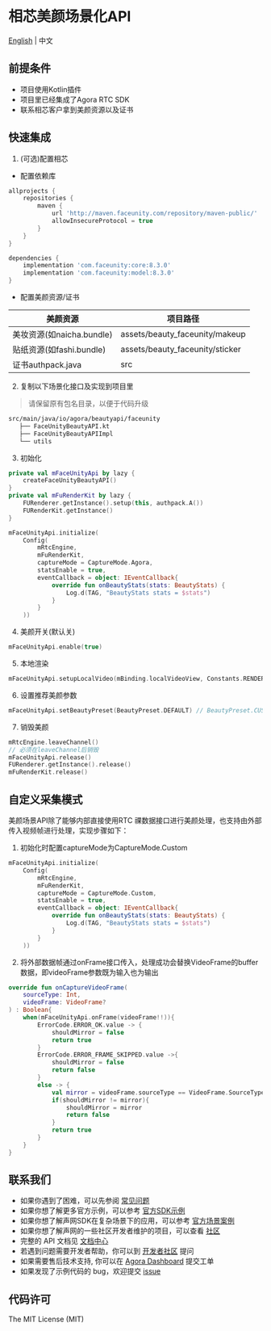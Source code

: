 # 相芯美颜场景化API

[English](README.md) | 中文

## 前提条件
- 项目使用Kotlin插件
- 项目里已经集成了Agora RTC SDK
- 联系相芯客户拿到美颜资源以及证书

## 快速集成
1. (可选)配置相芯
- 配置依赖库
```groovy
allprojects {
    repositories {
        maven {
            url 'http://maven.faceunity.com/repository/maven-public/'
            allowInsecureProtocol = true
        }
    }
}

dependencies {
    implementation 'com.faceunity:core:8.3.0'
    implementation 'com.faceunity:model:8.3.0'
}
```
- 配置美颜资源/证书

| 美颜资源                 | 项目路径                            |
|----------------------|---------------------------------|
| 美妆资源(如naicha.bundle) | assets/beauty_faceunity/makeup  |
| 贴纸资源(如fashi.bundle)  | assets/beauty_faceunity/sticker |
| 证书authpack.java      | src                             |

2. 复制以下场景化接口及实现到项目里
> 请保留原有包名目录，以便于代码升级
```xml
src/main/java/io/agora/beautyapi/faceunity
   ├── FaceUnityBeautyAPI.kt
   ├── FaceUnityBeautyAPIImpl
   └── utils
```

3. 初始化
```kotlin
private val mFaceUnityApi by lazy {
    createFaceUnityBeautyAPI()
}
private val mFuRenderKit by lazy {
    FURenderer.getInstance().setup(this, authpack.A())
    FURenderKit.getInstance()
}

mFaceUnityApi.initialize(
    Config(
        mRtcEngine,
        mFuRenderKit,
        captureMode = CaptureMode.Agora,
        statsEnable = true,
        eventCallback = object: IEventCallback{
            override fun onBeautyStats(stats: BeautyStats) {
                Log.d(TAG, "BeautyStats stats = $stats")
            }
        }
    ))
```

4. 美颜开关(默认关)
```kotlin
mFaceUnityApi.enable(true)
```

5. 本地渲染
```kotlin
mFaceUnityApi.setupLocalVideo(mBinding.localVideoView, Constants.RENDER_MODE_FIT)
```

6. 设置推荐美颜参数
```kotlin
mFaceUnityApi.setBeautyPreset(BeautyPreset.DEFAULT) // BeautyPreset.CUSTOM：关闭推荐美颜参数
```

7. 销毁美颜
```kotlin
mRtcEngine.leaveChannel()
// 必须在leaveChannel后销毁
mFaceUnityApi.release()
FURenderer.getInstance().release()
mFuRenderKit.release()
```

## 自定义采集模式
美颜场景API除了能够内部直接使用RTC 祼数据接口进行美颜处理，也支持由外部传入视频帧进行处理，实现步骤如下：

1. 初始化时配置captureMode为CaptureMode.Custom
```kotlin
mFaceUnityApi.initialize(
    Config(
        mRtcEngine,
        mFuRenderKit,
        captureMode = CaptureMode.Custom,
        statsEnable = true,
        eventCallback = object: IEventCallback{
            override fun onBeautyStats(stats: BeautyStats) {
                Log.d(TAG, "BeautyStats stats = $stats")
            }
        }
    ))
```
2. 将外部数据帧通过onFrame接口传入，处理成功会替换VideoFrame的buffer数据，即videoFrame参数既为输入也为输出
```kotlin
override fun onCaptureVideoFrame(
    sourceType: Int,
    videoFrame: VideoFrame?
) : Boolean{
    when(mFaceUnityApi.onFrame(videoFrame!!)){
        ErrorCode.ERROR_OK.value -> {
            shouldMirror = false
            return true
        }
        ErrorCode.ERROR_FRAME_SKIPPED.value ->{
            shouldMirror = false
            return false
        }
        else -> {
            val mirror = videoFrame.sourceType == VideoFrame.SourceType.kFrontCamera
            if(shouldMirror != mirror){
                shouldMirror = mirror
                return false
            }
            return true
        }
    }
}
```

## 联系我们

- 如果你遇到了困难，可以先参阅 [常见问题](https://docs.agora.io/cn/faq)
- 如果你想了解更多官方示例，可以参考 [官方SDK示例](https://github.com/AgoraIO)
- 如果你想了解声网SDK在复杂场景下的应用，可以参考 [官方场景案例](https://github.com/AgoraIO-usecase)
- 如果你想了解声网的一些社区开发者维护的项目，可以查看 [社区](https://github.com/AgoraIO-Community)
- 完整的 API 文档见 [文档中心](https://docs.agora.io/cn/)
- 若遇到问题需要开发者帮助，你可以到 [开发者社区](https://rtcdeveloper.com/) 提问
- 如果需要售后技术支持, 你可以在 [Agora Dashboard](https://dashboard.agora.io) 提交工单
- 如果发现了示例代码的 bug，欢迎提交 [issue](https://github.com/AgoraIO-Community/BeautyAPI/issues)

## 代码许可

The MIT License (MIT)